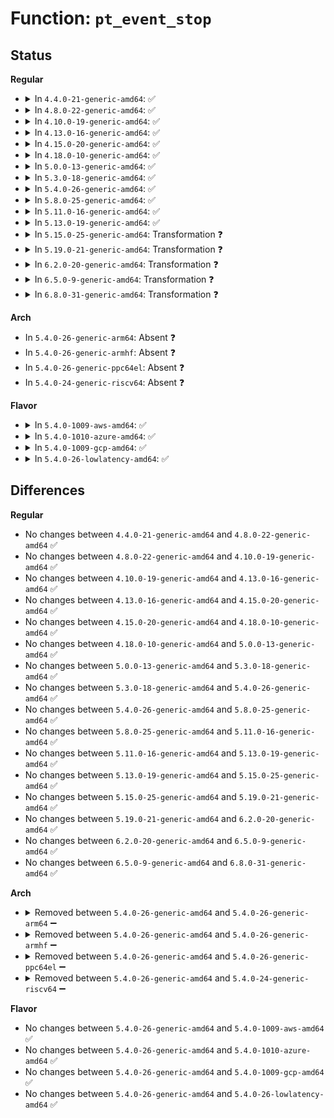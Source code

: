 # Function: <code>pt_event_stop</code>

## Status
<b>Regular</b>
<ul>
<li>
<details>
<summary>In <code>4.4.0-21-generic-amd64</code>: ✅</summary>

```c
void pt_event_stop(struct perf_event * event, int mode)
```

```json
{
  "name": "pt_event_stop",
  "collision_type": "Unique Static",
  "inline_type": "No",
  "funcs": [
    {
      "addr": 18446744071578927472,
      "name": "pt_event_stop",
      "external": false,
      "loc": "arch/x86/events/intel/pt.c:1007",
      "file": "arch/x86/events/intel/pt.c",
      "inline": "seen, unknown",
      "caller_inline": [],
      "caller_func": [
        "arch/x86/events/intel/pt.c:pt_event_del"
      ]
    }
  ],
  "symbols": [
    {
      "addr": 18446744071578927472,
      "name": "pt_event_stop",
      "section": ".text",
      "bind": "STB_LOCAL",
      "size": 167
    }
  ]
}
```
</details>
</li>
<li>
<details>
<summary>In <code>4.8.0-22-generic-amd64</code>: ✅</summary>

```c
void pt_event_stop(struct perf_event * event, int mode)
```

```json
{
  "name": "pt_event_stop",
  "collision_type": "Unique Static",
  "inline_type": "No",
  "funcs": [
    {
      "addr": 18446744071578924624,
      "name": "pt_event_stop",
      "external": false,
      "loc": "arch/x86/events/intel/pt.c:1267",
      "file": "arch/x86/events/intel/pt.c",
      "inline": "seen, unknown",
      "caller_inline": [],
      "caller_func": [
        "arch/x86/events/intel/pt.c:cpu_emergency_stop_pt",
        "arch/x86/events/intel/pt.c:pt_event_del"
      ]
    }
  ],
  "symbols": [
    {
      "addr": 18446744071578924624,
      "name": "pt_event_stop",
      "section": ".text",
      "bind": "STB_LOCAL",
      "size": 228
    }
  ]
}
```
</details>
</li>
<li>
<details>
<summary>In <code>4.10.0-19-generic-amd64</code>: ✅</summary>

```c
void pt_event_stop(struct perf_event * event, int mode)
```

```json
{
  "name": "pt_event_stop",
  "collision_type": "Unique Static",
  "inline_type": "No",
  "funcs": [
    {
      "addr": 18446744071578925008,
      "name": "pt_event_stop",
      "external": false,
      "loc": "arch/x86/events/intel/pt.c:1288",
      "file": "arch/x86/events/intel/pt.c",
      "inline": "seen, unknown",
      "caller_inline": [],
      "caller_func": [
        "arch/x86/events/intel/pt.c:cpu_emergency_stop_pt",
        "arch/x86/events/intel/pt.c:pt_event_del"
      ]
    }
  ],
  "symbols": [
    {
      "addr": 18446744071578925008,
      "name": "pt_event_stop",
      "section": ".text",
      "bind": "STB_LOCAL",
      "size": 228
    }
  ]
}
```
</details>
</li>
<li>
<details>
<summary>In <code>4.13.0-16-generic-amd64</code>: ✅</summary>

```c
void pt_event_stop(struct perf_event * event, int mode)
```

```json
{
  "name": "pt_event_stop",
  "collision_type": "Unique Static",
  "inline_type": "No",
  "funcs": [
    {
      "addr": 18446744071578919008,
      "name": "pt_event_stop",
      "external": false,
      "loc": "arch/x86/events/intel/pt.c:1364",
      "file": "arch/x86/events/intel/pt.c",
      "inline": "seen, unknown",
      "caller_inline": [],
      "caller_func": [
        "arch/x86/events/intel/pt.c:cpu_emergency_stop_pt",
        "arch/x86/events/intel/pt.c:pt_event_del"
      ]
    }
  ],
  "symbols": [
    {
      "addr": 18446744071578919008,
      "name": "pt_event_stop",
      "section": ".text",
      "bind": "STB_LOCAL",
      "size": 179
    }
  ]
}
```
</details>
</li>
<li>
<details>
<summary>In <code>4.15.0-20-generic-amd64</code>: ✅</summary>

```c
void pt_event_stop(struct perf_event * event, int mode)
```

```json
{
  "name": "pt_event_stop",
  "collision_type": "Unique Static",
  "inline_type": "No",
  "funcs": [
    {
      "addr": 18446744071578923808,
      "name": "pt_event_stop",
      "external": false,
      "loc": "arch/x86/events/intel/pt.c:1365",
      "file": "arch/x86/events/intel/pt.c",
      "inline": "seen, unknown",
      "caller_inline": [],
      "caller_func": [
        "arch/x86/events/intel/pt.c:cpu_emergency_stop_pt",
        "arch/x86/events/intel/pt.c:pt_event_del"
      ]
    }
  ],
  "symbols": [
    {
      "addr": 18446744071578923808,
      "name": "pt_event_stop",
      "section": ".text",
      "bind": "STB_LOCAL",
      "size": 179
    }
  ]
}
```
</details>
</li>
<li>
<details>
<summary>In <code>4.18.0-10-generic-amd64</code>: ✅</summary>

```c
void pt_event_stop(struct perf_event * event, int mode)
```

```json
{
  "name": "pt_event_stop",
  "collision_type": "Unique Static",
  "inline_type": "No",
  "funcs": [
    {
      "addr": 18446744071578925568,
      "name": "pt_event_stop",
      "external": false,
      "loc": "arch/x86/events/intel/pt.c:1372",
      "file": "arch/x86/events/intel/pt.c",
      "inline": "seen, unknown",
      "caller_inline": [],
      "caller_func": [
        "arch/x86/events/intel/pt.c:cpu_emergency_stop_pt",
        "arch/x86/events/intel/pt.c:pt_event_del"
      ]
    }
  ],
  "symbols": [
    {
      "addr": 18446744071578925568,
      "name": "pt_event_stop",
      "section": ".text",
      "bind": "STB_LOCAL",
      "size": 179
    }
  ]
}
```
</details>
</li>
<li>
<details>
<summary>In <code>5.0.0-13-generic-amd64</code>: ✅</summary>

```c
void pt_event_stop(struct perf_event * event, int mode)
```

```json
{
  "name": "pt_event_stop",
  "collision_type": "Unique Static",
  "inline_type": "No",
  "funcs": [
    {
      "addr": 18446744071578928096,
      "name": "pt_event_stop",
      "external": false,
      "loc": "arch/x86/events/intel/pt.c:1382",
      "file": "arch/x86/events/intel/pt.c",
      "inline": "seen, unknown",
      "caller_inline": [],
      "caller_func": [
        "arch/x86/events/intel/pt.c:cpu_emergency_stop_pt",
        "arch/x86/events/intel/pt.c:pt_event_del"
      ]
    }
  ],
  "symbols": [
    {
      "addr": 18446744071578928096,
      "name": "pt_event_stop",
      "section": ".text",
      "bind": "STB_LOCAL",
      "size": 179
    }
  ]
}
```
</details>
</li>
<li>
<details>
<summary>In <code>5.3.0-18-generic-amd64</code>: ✅</summary>

```c
void pt_event_stop(struct perf_event * event, int mode)
```

```json
{
  "name": "pt_event_stop",
  "collision_type": "Unique Static",
  "inline_type": "No",
  "funcs": [
    {
      "addr": 18446744071578933344,
      "name": "pt_event_stop",
      "external": false,
      "loc": "arch/x86/events/intel/pt.c:1376",
      "file": "arch/x86/events/intel/pt.c",
      "inline": "seen, unknown",
      "caller_inline": [],
      "caller_func": [
        "arch/x86/events/intel/pt.c:cpu_emergency_stop_pt",
        "arch/x86/events/intel/pt.c:pt_event_del"
      ]
    }
  ],
  "symbols": [
    {
      "addr": 18446744071578933344,
      "name": "pt_event_stop",
      "section": ".text",
      "bind": "STB_LOCAL",
      "size": 179
    }
  ]
}
```
</details>
</li>
<li>
<details>
<summary>In <code>5.4.0-26-generic-amd64</code>: ✅</summary>

```c
void pt_event_stop(struct perf_event * event, int mode)
```

```json
{
  "name": "pt_event_stop",
  "collision_type": "Unique Static",
  "inline_type": "No",
  "funcs": [
    {
      "addr": 18446744071578935584,
      "name": "pt_event_stop",
      "external": false,
      "loc": "arch/x86/events/intel/pt.c:1459",
      "file": "arch/x86/events/intel/pt.c",
      "inline": "seen, unknown",
      "caller_inline": [],
      "caller_func": [
        "arch/x86/events/intel/pt.c:cpu_emergency_stop_pt",
        "arch/x86/events/intel/pt.c:pt_event_del"
      ]
    }
  ],
  "symbols": [
    {
      "addr": 18446744071578935584,
      "name": "pt_event_stop",
      "section": ".text",
      "bind": "STB_LOCAL",
      "size": 179
    }
  ]
}
```
</details>
</li>
<li>
<details>
<summary>In <code>5.8.0-25-generic-amd64</code>: ✅</summary>

```c
void pt_event_stop(struct perf_event * event, int mode)
```

```json
{
  "name": "pt_event_stop",
  "collision_type": "Unique Static",
  "inline_type": "No",
  "funcs": [
    {
      "addr": 18446744071578941440,
      "name": "pt_event_stop",
      "external": false,
      "loc": "arch/x86/events/intel/pt.c:1543",
      "file": "arch/x86/events/intel/pt.c",
      "inline": "seen, unknown",
      "caller_inline": [],
      "caller_func": [
        "arch/x86/events/intel/pt.c:cpu_emergency_stop_pt",
        "arch/x86/events/intel/pt.c:pt_event_del"
      ]
    }
  ],
  "symbols": [
    {
      "addr": 18446744071578941440,
      "name": "pt_event_stop",
      "section": ".text",
      "bind": "STB_LOCAL",
      "size": 258
    }
  ]
}
```
</details>
</li>
<li>
<details>
<summary>In <code>5.11.0-16-generic-amd64</code>: ✅</summary>

```c
void pt_event_stop(struct perf_event * event, int mode)
```

```json
{
  "name": "pt_event_stop",
  "collision_type": "Unique Static",
  "inline_type": "No",
  "funcs": [
    {
      "addr": 18446744071578942656,
      "name": "pt_event_stop",
      "external": false,
      "loc": "arch/x86/events/intel/pt.c:1543",
      "file": "arch/x86/events/intel/pt.c",
      "inline": "seen, unknown",
      "caller_inline": [],
      "caller_func": [
        "arch/x86/events/intel/pt.c:cpu_emergency_stop_pt",
        "arch/x86/events/intel/pt.c:pt_event_del"
      ]
    }
  ],
  "symbols": [
    {
      "addr": 18446744071578942656,
      "name": "pt_event_stop",
      "section": ".text",
      "bind": "STB_LOCAL",
      "size": 258
    }
  ]
}
```
</details>
</li>
<li>
<details>
<summary>In <code>5.13.0-19-generic-amd64</code>: ✅</summary>

```c
void pt_event_stop(struct perf_event * event, int mode)
```

```json
{
  "name": "pt_event_stop",
  "collision_type": "Unique Static",
  "inline_type": "No",
  "funcs": [
    {
      "addr": 18446744071578946416,
      "name": "pt_event_stop",
      "external": false,
      "loc": "arch/x86/events/intel/pt.c:1543",
      "file": "arch/x86/events/intel/pt.c",
      "inline": "seen, unknown",
      "caller_inline": [],
      "caller_func": [
        "arch/x86/events/intel/pt.c:cpu_emergency_stop_pt",
        "arch/x86/events/intel/pt.c:pt_event_del"
      ]
    }
  ],
  "symbols": [
    {
      "addr": 18446744071578946416,
      "name": "pt_event_stop",
      "section": ".text",
      "bind": "STB_LOCAL",
      "size": 258
    }
  ]
}
```
</details>
</li>
<li>
<details>
<summary>In <code>5.15.0-25-generic-amd64</code>: Transformation ❓</summary>

```c
void pt_event_stop(struct perf_event * event, int mode)
```

```json
{
  "name": "pt_event_stop",
  "collision_type": "Unique Static",
  "inline_type": "No",
  "funcs": [
    {
      "addr": 0,
      "name": "pt_event_stop",
      "external": false,
      "loc": "arch/x86/events/intel/pt.c:1544",
      "file": "arch/x86/events/intel/pt.c",
      "inline": "seen, unknown",
      "caller_inline": [],
      "caller_func": [
        "arch/x86/events/intel/pt.c:cpu_emergency_stop_pt",
        "arch/x86/events/intel/pt.c:pt_event_del"
      ]
    }
  ],
  "symbols": [
    {
      "addr": 18446744071578957056,
      "name": "pt_event_stop",
      "section": ".text",
      "bind": "STB_LOCAL",
      "size": 270
    },
    {
      "addr": 18446744071592043973,
      "name": "pt_event_stop.cold",
      "section": ".text",
      "bind": "STB_LOCAL",
      "size": 20
    }
  ]
}
```
</details>
</li>
<li>
<details>
<summary>In <code>5.19.0-21-generic-amd64</code>: Transformation ❓</summary>

```c
void pt_event_stop(struct perf_event * event, int mode)
```

```json
{
  "name": "pt_event_stop",
  "collision_type": "Unique Static",
  "inline_type": "No",
  "funcs": [
    {
      "addr": 0,
      "name": "pt_event_stop",
      "external": false,
      "loc": "arch/x86/events/intel/pt.c:1587",
      "file": "arch/x86/events/intel/pt.c",
      "inline": "seen, unknown",
      "caller_inline": [],
      "caller_func": [
        "arch/x86/events/intel/pt.c:cpu_emergency_stop_pt",
        "arch/x86/events/intel/pt.c:pt_event_del"
      ]
    }
  ],
  "symbols": [
    {
      "addr": 18446744071578966832,
      "name": "pt_event_stop",
      "section": ".text",
      "bind": "STB_LOCAL",
      "size": 312
    },
    {
      "addr": 18446744071593810515,
      "name": "pt_event_stop.cold",
      "section": ".text",
      "bind": "STB_LOCAL",
      "size": 20
    }
  ]
}
```
</details>
</li>
<li>
<details>
<summary>In <code>6.2.0-20-generic-amd64</code>: Transformation ❓</summary>

```c
void pt_event_stop(struct perf_event * event, int mode)
```

```json
{
  "name": "pt_event_stop",
  "collision_type": "Unique Static",
  "inline_type": "No",
  "funcs": [
    {
      "addr": 0,
      "name": "pt_event_stop",
      "external": false,
      "loc": "arch/x86/events/intel/pt.c:1596",
      "file": "arch/x86/events/intel/pt.c",
      "inline": "seen, unknown",
      "caller_inline": [],
      "caller_func": [
        "arch/x86/events/intel/pt.c:cpu_emergency_stop_pt",
        "arch/x86/events/intel/pt.c:pt_event_del"
      ]
    }
  ],
  "symbols": [
    {
      "addr": 18446744071578984320,
      "name": "pt_event_stop",
      "section": ".text",
      "bind": "STB_LOCAL",
      "size": 312
    },
    {
      "addr": 18446744071595954807,
      "name": "pt_event_stop.cold",
      "section": ".text",
      "bind": "STB_LOCAL",
      "size": 20
    }
  ]
}
```
</details>
</li>
<li>
<details>
<summary>In <code>6.5.0-9-generic-amd64</code>: Transformation ❓</summary>

```c
void pt_event_stop(struct perf_event * event, int mode)
```

```json
{
  "name": "pt_event_stop",
  "collision_type": "Unique Static",
  "inline_type": "No",
  "funcs": [
    {
      "addr": 0,
      "name": "pt_event_stop",
      "external": false,
      "loc": "arch/x86/events/intel/pt.c:1596",
      "file": "arch/x86/events/intel/pt.c",
      "inline": "seen, unknown",
      "caller_inline": [],
      "caller_func": [
        "arch/x86/events/intel/pt.c:cpu_emergency_stop_pt",
        "arch/x86/events/intel/pt.c:pt_event_del"
      ]
    }
  ],
  "symbols": [
    {
      "addr": 18446744071578983536,
      "name": "pt_event_stop",
      "section": ".text",
      "bind": "STB_LOCAL",
      "size": 312
    },
    {
      "addr": 18446744071596471977,
      "name": "pt_event_stop.cold",
      "section": ".text",
      "bind": "STB_LOCAL",
      "size": 20
    }
  ]
}
```
</details>
</li>
<li>
<details>
<summary>In <code>6.8.0-31-generic-amd64</code>: Transformation ❓</summary>

```c
void pt_event_stop(struct perf_event * event, int mode)
```

```json
{
  "name": "pt_event_stop",
  "collision_type": "Unique Static",
  "inline_type": "No",
  "funcs": [
    {
      "addr": 0,
      "name": "pt_event_stop",
      "external": false,
      "loc": "arch/x86/events/intel/pt.c:1600",
      "file": "arch/x86/events/intel/pt.c",
      "inline": "seen, unknown",
      "caller_inline": [],
      "caller_func": [
        "arch/x86/events/intel/pt.c:cpu_emergency_stop_pt",
        "arch/x86/events/intel/pt.c:pt_event_del"
      ]
    }
  ],
  "symbols": [
    {
      "addr": 18446744071579007952,
      "name": "pt_event_stop",
      "section": ".text",
      "bind": "STB_LOCAL",
      "size": 312
    },
    {
      "addr": 18446744071597367327,
      "name": "pt_event_stop.cold",
      "section": ".text",
      "bind": "STB_LOCAL",
      "size": 20
    }
  ]
}
```
</details>
</li>
</ul>
<b>Arch</b>
<ul>
<li>
In <code>5.4.0-26-generic-arm64</code>: Absent ❓
</li>
<li>
In <code>5.4.0-26-generic-armhf</code>: Absent ❓
</li>
<li>
In <code>5.4.0-26-generic-ppc64el</code>: Absent ❓
</li>
<li>
In <code>5.4.0-24-generic-riscv64</code>: Absent ❓
</li>
</ul>
<b>Flavor</b>
<ul>
<li>
<details>
<summary>In <code>5.4.0-1009-aws-amd64</code>: ✅</summary>

```c
void pt_event_stop(struct perf_event * event, int mode)
```

```json
{
  "name": "pt_event_stop",
  "collision_type": "Unique Static",
  "inline_type": "No",
  "funcs": [
    {
      "addr": 18446744071578935584,
      "name": "pt_event_stop",
      "external": false,
      "loc": "arch/x86/events/intel/pt.c:1459",
      "file": "arch/x86/events/intel/pt.c",
      "inline": "seen, unknown",
      "caller_inline": [],
      "caller_func": [
        "arch/x86/events/intel/pt.c:cpu_emergency_stop_pt",
        "arch/x86/events/intel/pt.c:pt_event_del"
      ]
    }
  ],
  "symbols": [
    {
      "addr": 18446744071578935584,
      "name": "pt_event_stop",
      "section": ".text",
      "bind": "STB_LOCAL",
      "size": 179
    }
  ]
}
```
</details>
</li>
<li>
<details>
<summary>In <code>5.4.0-1010-azure-amd64</code>: ✅</summary>

```c
void pt_event_stop(struct perf_event * event, int mode)
```

```json
{
  "name": "pt_event_stop",
  "collision_type": "Unique Static",
  "inline_type": "No",
  "funcs": [
    {
      "addr": 18446744071578932512,
      "name": "pt_event_stop",
      "external": false,
      "loc": "arch/x86/events/intel/pt.c:1459",
      "file": "arch/x86/events/intel/pt.c",
      "inline": "seen, unknown",
      "caller_inline": [],
      "caller_func": [
        "arch/x86/events/intel/pt.c:cpu_emergency_stop_pt",
        "arch/x86/events/intel/pt.c:pt_event_del"
      ]
    }
  ],
  "symbols": [
    {
      "addr": 18446744071578932512,
      "name": "pt_event_stop",
      "section": ".text",
      "bind": "STB_LOCAL",
      "size": 179
    }
  ]
}
```
</details>
</li>
<li>
<details>
<summary>In <code>5.4.0-1009-gcp-amd64</code>: ✅</summary>

```c
void pt_event_stop(struct perf_event * event, int mode)
```

```json
{
  "name": "pt_event_stop",
  "collision_type": "Unique Static",
  "inline_type": "No",
  "funcs": [
    {
      "addr": 18446744071578935520,
      "name": "pt_event_stop",
      "external": false,
      "loc": "arch/x86/events/intel/pt.c:1459",
      "file": "arch/x86/events/intel/pt.c",
      "inline": "seen, unknown",
      "caller_inline": [],
      "caller_func": [
        "arch/x86/events/intel/pt.c:cpu_emergency_stop_pt",
        "arch/x86/events/intel/pt.c:pt_event_del"
      ]
    }
  ],
  "symbols": [
    {
      "addr": 18446744071578935520,
      "name": "pt_event_stop",
      "section": ".text",
      "bind": "STB_LOCAL",
      "size": 179
    }
  ]
}
```
</details>
</li>
<li>
<details>
<summary>In <code>5.4.0-26-lowlatency-amd64</code>: ✅</summary>

```c
void pt_event_stop(struct perf_event * event, int mode)
```

```json
{
  "name": "pt_event_stop",
  "collision_type": "Unique Static",
  "inline_type": "No",
  "funcs": [
    {
      "addr": 18446744071578936096,
      "name": "pt_event_stop",
      "external": false,
      "loc": "arch/x86/events/intel/pt.c:1459",
      "file": "arch/x86/events/intel/pt.c",
      "inline": "seen, unknown",
      "caller_inline": [],
      "caller_func": [
        "arch/x86/events/intel/pt.c:cpu_emergency_stop_pt",
        "arch/x86/events/intel/pt.c:pt_event_del"
      ]
    }
  ],
  "symbols": [
    {
      "addr": 18446744071578936096,
      "name": "pt_event_stop",
      "section": ".text",
      "bind": "STB_LOCAL",
      "size": 179
    }
  ]
}
```
</details>
</li>
</ul>

## Differences
<b>Regular</b>
<ul>
<li>
No changes between <code>4.4.0-21-generic-amd64</code> and <code>4.8.0-22-generic-amd64</code> ✅
</li>
<li>
No changes between <code>4.8.0-22-generic-amd64</code> and <code>4.10.0-19-generic-amd64</code> ✅
</li>
<li>
No changes between <code>4.10.0-19-generic-amd64</code> and <code>4.13.0-16-generic-amd64</code> ✅
</li>
<li>
No changes between <code>4.13.0-16-generic-amd64</code> and <code>4.15.0-20-generic-amd64</code> ✅
</li>
<li>
No changes between <code>4.15.0-20-generic-amd64</code> and <code>4.18.0-10-generic-amd64</code> ✅
</li>
<li>
No changes between <code>4.18.0-10-generic-amd64</code> and <code>5.0.0-13-generic-amd64</code> ✅
</li>
<li>
No changes between <code>5.0.0-13-generic-amd64</code> and <code>5.3.0-18-generic-amd64</code> ✅
</li>
<li>
No changes between <code>5.3.0-18-generic-amd64</code> and <code>5.4.0-26-generic-amd64</code> ✅
</li>
<li>
No changes between <code>5.4.0-26-generic-amd64</code> and <code>5.8.0-25-generic-amd64</code> ✅
</li>
<li>
No changes between <code>5.8.0-25-generic-amd64</code> and <code>5.11.0-16-generic-amd64</code> ✅
</li>
<li>
No changes between <code>5.11.0-16-generic-amd64</code> and <code>5.13.0-19-generic-amd64</code> ✅
</li>
<li>
No changes between <code>5.13.0-19-generic-amd64</code> and <code>5.15.0-25-generic-amd64</code> ✅
</li>
<li>
No changes between <code>5.15.0-25-generic-amd64</code> and <code>5.19.0-21-generic-amd64</code> ✅
</li>
<li>
No changes between <code>5.19.0-21-generic-amd64</code> and <code>6.2.0-20-generic-amd64</code> ✅
</li>
<li>
No changes between <code>6.2.0-20-generic-amd64</code> and <code>6.5.0-9-generic-amd64</code> ✅
</li>
<li>
No changes between <code>6.5.0-9-generic-amd64</code> and <code>6.8.0-31-generic-amd64</code> ✅
</li>
</ul>
<b>Arch</b>
<ul>
<li>
<details>
<summary>Removed between <code>5.4.0-26-generic-amd64</code> and <code>5.4.0-26-generic-arm64</code> ➖</summary>

```c
void pt_event_stop(struct perf_event * event, int mode)
```
</details>
</li>
<li>
<details>
<summary>Removed between <code>5.4.0-26-generic-amd64</code> and <code>5.4.0-26-generic-armhf</code> ➖</summary>

```c
void pt_event_stop(struct perf_event * event, int mode)
```
</details>
</li>
<li>
<details>
<summary>Removed between <code>5.4.0-26-generic-amd64</code> and <code>5.4.0-26-generic-ppc64el</code> ➖</summary>

```c
void pt_event_stop(struct perf_event * event, int mode)
```
</details>
</li>
<li>
<details>
<summary>Removed between <code>5.4.0-26-generic-amd64</code> and <code>5.4.0-24-generic-riscv64</code> ➖</summary>

```c
void pt_event_stop(struct perf_event * event, int mode)
```
</details>
</li>
</ul>
<b>Flavor</b>
<ul>
<li>
No changes between <code>5.4.0-26-generic-amd64</code> and <code>5.4.0-1009-aws-amd64</code> ✅
</li>
<li>
No changes between <code>5.4.0-26-generic-amd64</code> and <code>5.4.0-1010-azure-amd64</code> ✅
</li>
<li>
No changes between <code>5.4.0-26-generic-amd64</code> and <code>5.4.0-1009-gcp-amd64</code> ✅
</li>
<li>
No changes between <code>5.4.0-26-generic-amd64</code> and <code>5.4.0-26-lowlatency-amd64</code> ✅
</li>
</ul>
